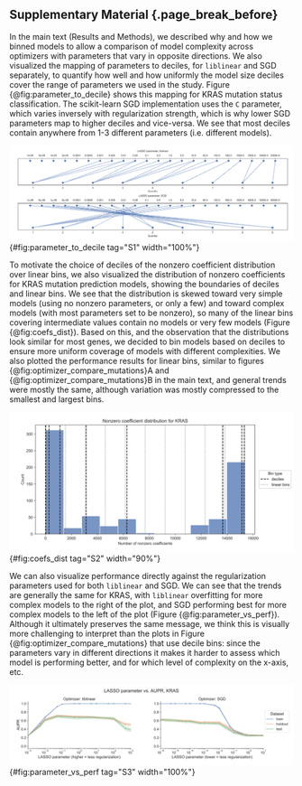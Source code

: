 ## Supplementary Material {.page_break_before}

In the main text (Results and Methods), we described why and how we binned models to allow a comparison of model complexity across optimizers with parameters that vary in opposite directions.
We also visualized the mapping of parameters to deciles, for `liblinear` and SGD separately, to quantify how well and how uniformly the model size deciles cover the range of parameters we used in the study.
Figure {@fig:parameter_to_decile} shows this mapping for KRAS mutation status classification.
The scikit-learn SGD implementation uses the `C` parameter, which varies inversely with regularization strength, which is why lower SGD parameters map to higher deciles and vice-versa.
We see that most deciles contain anywhere from 1-3 different parameters (i.e. different models).

![Mapping of parameter to decile, KRAS mutation status classification, for `liblinear` and SGD optimizers separately.](images/supp_figure_1.png){#fig:parameter_to_decile tag="S1" width="100%"}

To motivate the choice of deciles of the nonzero coefficient distribution over linear bins, we also visualized the distribution of nonzero coefficients for KRAS mutation prediction models, showing the boundaries of deciles and linear bins.
We see that the distribution is skewed toward very simple models (using no nonzero parameters, or only a few) and toward complex models (with most parameters set to be nonzero), so many of the linear bins covering intermediate values contain no models or very few models (Figure {@fig:coefs_dist}).
Based on this, and the observation that the distributions look similar for most genes, we decided to bin models based on deciles to ensure more uniform coverage of models with different complexities.
We also plotted the performance results for linear bins, similar to figures {@fig:optimizer_compare_mutations}A and {@fig:optimizer_compare_mutations}B in the main text, and general trends were mostly the same, although variation was mostly compressed to the smallest and largest bins.

![Distribution of nonzero coefficients across parameters, KRAS mutation status classification. Grey dotted lines show boundaries for 10 linear bins, and black dotted lines show boundaries for deciles of nonzero coefficient distribution.](images/supp_figure_2.png){#fig:coefs_dist tag="S2" width="90%"}

We can also visualize performance directly against the regularization parameters used for both `liblinear` and SGD.
We can see that the trends are generally the same for KRAS, with `liblinear` overfitting for more complex models to the right of the plot, and SGD performing best for more complex models to the left of the plot (Figure {@fig:parameter_vs_perf}).
Although it ultimately preserves the same message, we think this is visually more challenging to interpret than the plots in Figure {@fig:optimizer_compare_mutations} that use decile bins: since the parameters vary in different directions it makes it harder to assess which model is performing better, and for which level of complexity on the x-axis, etc.

![Performance vs. regularization parameter for KRAS mutation status classification, for `liblinear` and SGD optimizers separately.](images/supp_figure_3.png){#fig:parameter_vs_perf tag="S3" width="100%"}
